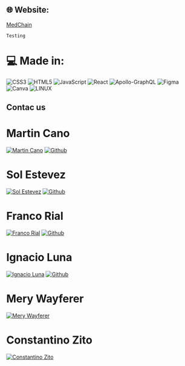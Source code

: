 ## 🌐 Website:
[MedChain](http://127.0.0.1:8080/graphql) 

```
Testing

```


# 💻 Made in:
![CSS3](https://img.shields.io/badge/css3-%231572B6.svg?style=plastic&logo=css3&logoColor=white) ![HTML5](https://img.shields.io/badge/html5-%23E34F26.svg?style=plastic&logo=html5&logoColor=white) ![JavaScript](https://img.shields.io/badge/javascript-%23323330.svg?style=plastic&logo=javascript&logoColor=%23F7DF1E) ![React](https://img.shields.io/badge/react-%2320232a.svg?style=plastic&logo=react&logoColor=%2361DAFB) ![Apollo-GraphQL](https://img.shields.io/badge/-ApolloGraphQL-311C87?style=plastic&logo=apollo-graphql) 	![Figma](https://img.shields.io/badge/figma-%23F24E1E.svg?style=plastic&logo=figma&logoColor=white) ![Canva](https://img.shields.io/badge/Canva-%2300C4CC.svg?style=plastic&logo=Canva&logoColor=white) ![LINUX](https://img.shields.io/badge/Linux-FCC624?style=plastic&logo=linux&logoColor=black)




## Contac us
# Martin Cano 
[![Martin Cano](https://img.shields.io/badge/LinkedIn-%230077B5.svg?logo=linkedin&logoColor=white)](https://www.linkedin.com/in/martin-canolik/)
[![Github](https://img.shields.io/badge/-GitHub-lightgrey)](https://github.com/MartinCanolik)


# Sol Estevez
[![Sol Estevez](https://img.shields.io/badge/LinkedIn-%230077B5.svg?logo=linkedin&logoColor=white)](https://www.linkedin.com/in/sol-gomez-estevez/)
[![Github](https://img.shields.io/badge/-GitHub-lightgrey)](https://github.com/solgz)

# Franco Rial
[![Franco Rial](https://img.shields.io/badge/LinkedIn-%230077B5.svg?logo=linkedin&logoColor=white)](https://www.linkedin.com/in/franco-antonio-rial/)
[![Github](https://img.shields.io/badge/-GitHub-lightgrey)](https://github.com/FranARB)
<!-- [![Email](https://img.shields.io/badge/-E--mail-lightblue)](francoantoniorial@hotmail.com) -->


# Ignacio Luna
[![Ignacio Luna](https://img.shields.io/badge/LinkedIn-%230077B5.svg?logo=linkedin&logoColor=white)](https://www.linkedin.com/in/ignaluna/)
[![Github](https://img.shields.io/badge/-GitHub-lightgrey)](https://github.com/ignaluna)


# Mery Wayferer
[![Mery Wayferer](https://img.shields.io/badge/LinkedIn-%230077B5.svg?logo=linkedin&logoColor=white)](https://www.linkedin.com/in/marialauracalderero/)


# Constantino Zito
[![Constantino Zito](https://img.shields.io/badge/LinkedIn-%230077B5.svg?logo=linkedin&logoColor=white)](https://www.linkedin.com/in/constantino-zito-014140162/)
